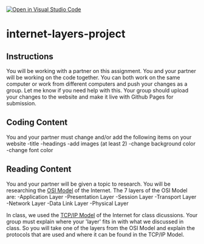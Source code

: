 [![Open in Visual Studio Code](https://classroom.github.com/assets/open-in-vscode-c66648af7eb3fe8bc4f294546bfd86ef473780cde1dea487d3c4ff354943c9ae.svg)](https://classroom.github.com/online_ide?assignment_repo_id=8857091&assignment_repo_type=AssignmentRepo)
# internet-layers-project

## Instructions
You will be working with a partner on this assignment. You and your partner will be working on the code together. You can both work on the same computer or work from different computers and push your changes as a group. Let me know if you need help with this. Your group should upload your changes to the website and make it live with Github Pages for submission.

## Coding Content 
You and your partner must change and/or add the following items on your website
-title
-headings
-add images (at least 2)
-change background color
-change font color

## Reading Content
You and your partner will be given a topic to research. You will be researching the [OSI Model](https://www.cloudflare.com/learning/ddos/glossary/open-systems-interconnection-model-osi/) of the Internet. The 7 layers of the OSI Model are:
-Application Layer
-Presentation Layer
-Session Layer
-Transport Layer
-Network Layer
-Data Link Layer
-Physical Layer

In class, we used the [TCP/IP Model](https://www.geeksforgeeks.org/tcp-ip-model/) of the Internet for class dicussions. Your group must explain where your 'layer' fits in with what we discussed in class. So you will take one of the layers from the OSI Model and explain the protocols that are used and where it can be found in the TCP/IP Model.
